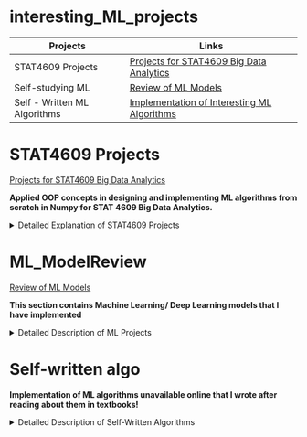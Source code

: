 # interesting_ML_projects
| Projects| Links |
| ------ | ------ |
| STAT4609 Projects |[Projects for STAT4609 Big Data Analytics](STAT4609_Projects) |
| Self-studying ML | [Review of ML Models](ML_ModelReview) |
| Self - Written ML Algorithms | [Implementation of Interesting ML Algorithms](self_written_algo) |

# **STAT4609 Projects**
[Projects for STAT4609 Big Data Analytics](STAT4609_Projects)

**Applied OOP concepts in designing and implementing ML algorithms from scratch in Numpy for STAT 4609 Big Data Analytics.**

<details>
  <summary>Detailed Explanation of STAT4609 Projects</summary>

# 1. HW1
[STAT4609_Projects_HW1](STAT4609_Projects/hw1_v2.ipynb)

- Implementation of **linear regression** from scratch using **Numpy**
- Implementation of **ridge regression** and **cross validation** for hyperparameter tuning for regularization hyperparameter

# 2. HW2
[STAT4609_Projects_HW2](STAT4609_Projects/hw2_v5.ipynb)

- Implementation of **logistic regression** and **Naive Bayes classifier** from scratch in **Numpy**

# 3. HW3
[STAT4609_Projects_HW3](STAT4609_Projects/hw3_v5.ipynb)

- Implemented **decision tree** from scratch in Numpy and fitted on iris dataset
- Extended algorithm to run **random forest** on iris dataset

# 4. HW4 
[STAT4609_Projects_HW4_GibbsSampler](STAT4609_Projects/hw4_v7.ipynb)

[STAT4609_Projects_HW4_ExpectationMaximization](STAT4609_Projects/hw4_v5_final.ipynb)

- Implemented **K-Nearest Neighbours (KNN)** model on synthetic dataset from scratch
- 1. Implemented **Gaussian Mixture Model (GMM)** on dataset and fitted it using **Expectation Maximization (EM)** algorithm
- 2. Implemented **Gaussian Mixture Model** on dataset fitted it using **Gibbs Sampler**
- **This project was _extremely difficult_ as EM was prone to blowing up due to bad initialization.**
- The Gibbs Sampler also was unable to converge to a desirable solution and I realized that you needed to perform **"thinning"** on the sampled parameters as the sampled parameters are correlated since it is a special case of **MCMC**.
- I had to simulate much more samples and average the **i\*100 th samples**, where i=1,2,3.. to reduce the correlation between samples and improve my estimate of the parameters. 
- This made me realize that **Monte Carlo simulation** for option pricing is extremely  computationally expensive as its standard deviation reduces by a factor of 10 as you increase the number of iterations by a factor of 100! _(std estimator=std of samples/sqrt(n))_

# HW5 (Final Project)
[STAT4609_Projects_HW5_Belkor](STAT4609_Projects/final_project_v4.ipynb)

- Implemented **Belkor** on the **Movie Lens** dataset to generate recommendations for moviegoers (Belkor was the winning submission of a Neflix Movie Reccomendation Competition)  
- It is difficult to use traditional machine learning algorithms as the data for movie goers are **extremely sparse**. 
- Forget about using NNs as the counts of ratings have a **long right tail** - most movies have little ratings and there is insufficient data to fit a NN model.
- The dataset is also extremely huge, making it difficult to use computationally expensive models as recommendations must be generated ASAP, making neighbourhood-based collaborative filtering a good choice.
</details>

# **ML_ModelReview**
[Review of ML Models](ML_ModelReview)

**This section contains Machine Learning/ Deep Learning models that I have implemented**

<details>
  <summary>Detailed Description of ML Projects</summary>

# 1. Review of Linear Regression
[Review of Linear Regression and its extensions](ML_ModelReview/Linear_model_review.ipynb)

- Review of Linear Regression models and some of its extensions, for example ridge/LASSO/LAR and Forward/Backward Selection 

# 2. Trees vs NN 
[Working File - Comparison of Tree-based Models vs Neural Networks](ML_ModelReview/MLP_v2.ipynb)

**Study of different ML models on the MNIST dataset of handwritten digits**
Although this dataset is not interesting (studies have shown that we can virtually get a near 100% classification rate on MNIST - further info in [Wiki link](https://en.wikipedia.org/wiki/MNIST_database)), this project demonstrates that sometimes the elementary models (**Random Forest** or **Decision Trees**), perform similarly to more flexible models (**NN**) and require **less computational power**.

**CNN** performs better than **MLP** with half the layers and much less computational time, showing that the **CNN** stucture is a superior model to the vanilla **MLP**.

Although **Tree-based** methods show comparable performance, **NN** are still superior to them as we can feed data to **NN** in batches, avoiding memory constraints. As GPUs are used for training models nowadays, **NN** also benefit from parallel computing vs **Tree-based** methods, which are trained sequentially.  

</details>

# **Self-written algo**
**Implementation of ML algorithms unavailable online that I wrote after reading about them in textbooks!**

<details>
  <summary>Detailed Description of Self-Written Algorithms</summary>
  
# 1. Successive Orthogonalization
[Implementation of Interesting ML Algorithms](self_written_algo)

</details>




